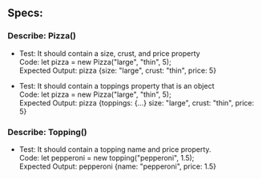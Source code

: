 ## Specs:

### Describe: Pizza()

* Test: It should contain a size, crust, and price property  
Code: let pizza = new Pizza("large", "thin", 5);  
Expected Output: pizza {size: "large", crust: "thin", price: 5}

* Test: It should contain a toppings property that is an object  
Code: let pizza = new Pizza("large", "thin", 5);  
Expected Output: pizza {toppings: {...} size: "large", crust: "thin", price: 5}

### Describe: Topping()

* Test: It should contain a topping name and price property.  
Code: let pepperoni = new topping("pepperoni", 1.5);  
Expected Output: pepperoni {name: "pepperoni", price: 1.5}